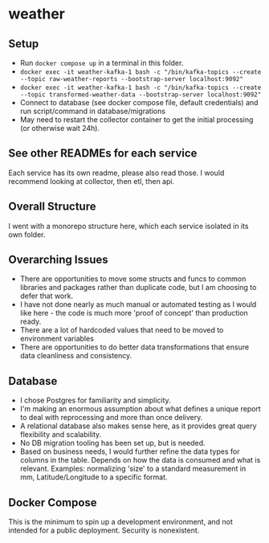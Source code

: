 # weather

## Setup
- Run `docker compose up` in a terminal in this folder.
- `docker exec -it weather-kafka-1 bash -c "/bin/kafka-topics --create --topic raw-weather-reports --bootstrap-server localhost:9092"`
- `docker exec -it weather-kafka-1 bash -c "/bin/kafka-topics --create --topic transformed-weather-data --bootstrap-server localhost:9092"`
- Connect to database (see docker compose file, default credentials) and run script/command in database/migrations
- May need to restart the collector container to get the initial processing (or otherwise wait 24h).

## See other READMEs for each service
Each service has its own readme, please also read those.
I would recommend looking at collector, then etl, then api.

## Overall Structure
I went with a monorepo structure here, which each service isolated in its own folder.

## Overarching Issues
- There are opportunities to move some structs and funcs to common libraries and packages rather than
duplicate code, but I am choosing to defer that work.
- I have not done nearly as much manual or automated testing as I would like here - the code is much more 'proof of concept'
than production ready.
- There are a lot of hardcoded values that need to be moved to environment variables
- There are opportunities to do better data transformations that ensure data cleanliness and consistency.

## Database
- I chose Postgres for familiarity and simplicity.
- I'm making an enormous assumption about what defines a unique report to deal with reprocessing and more than once delivery.
- A relational database also makes sense here, as it provides great query flexibility and scalability.
- No DB migration tooling has been set up, but is needed.
- Based on business needs, I would further refine the data types for columns in the table. Depends on
how the data is consumed and what is relevant. Examples: normalizing 'size' to a standard measurement
in mm, Latitude/Longitude to a specific format.

## Docker Compose
This is the minimum to spin up a development environment, and not intended for a public deployment.
Security is nonexistent.
